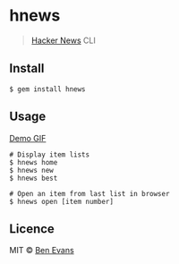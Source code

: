 # hnews

> [Hacker News](http://news.ycombinator.com) CLI 

## Install

    $ gem install hnews


## Usage

[Demo GIF](http://f.cl.ly/items/3J2E2N2c0a2O3y3v1c1q/example.gif)

    # Display item lists
    $ hnews home
    $ hnews new
    $ hnews best

    # Open an item from last list in browser
    $ hnews open [item number]

## Licence

MIT © [Ben Evans](http://bensbit.co.uk)
